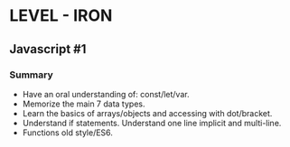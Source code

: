 # LEVEL - IRON

## Javascript #1

### Summary

* Have an oral understanding of: const/let/var. 
* Memorize the main 7 data types.
* Learn the basics of arrays/objects and accessing with dot/bracket. 
* Understand if statements. Understand one line implicit and multi-line. 
* Functions old style/ES6.
